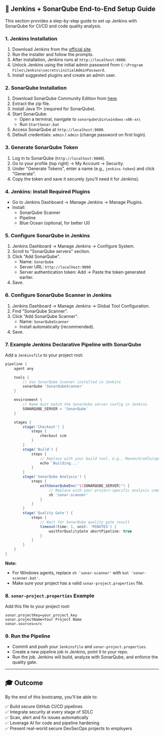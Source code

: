 ## 🚀 Jenkins + SonarQube End-to-End Setup Guide

This section provides a step-by-step guide to set up Jenkins with SonarQube for CI/CD and code quality analysis.

### 1. Jenkins Installation

1. Download Jenkins from the [official site](https://www.jenkins.io/download/).
2. Run the installer and follow the prompts.
3. After installation, Jenkins runs at `http://localhost:8080`.
4. Unlock Jenkins using the initial admin password from `C:\Program Files\Jenkins\secrets\initialAdminPassword`.
5. Install suggested plugins and create an admin user.

### 2. SonarQube Installation

1. Download SonarQube Community Edition from [here](https://www.sonarqube.org/downloads/).
2. Extract the zip file.
3. Install Java 11+ (required for SonarQube).
4. Start SonarQube:
   - Open a terminal, navigate to `sonarqube\bin\windows-x86-xx\`
   - Run `StartSonar.bat`
5. Access SonarQube at `http://localhost:9000`.
6. Default credentials: `admin` / `admin` (change password on first login).

### 3. Generate SonarQube Token

1. Log in to SonarQube (`http://localhost:9000`).
2. Go to your profile (top right) → My Account → Security.
3. Under "Generate Tokens", enter a name (e.g., `jenkins-token`) and click "Generate".
4. Copy the token and save it securely (you’ll need it for Jenkins).

### 4. Jenkins: Install Required Plugins

- Go to Jenkins Dashboard → Manage Jenkins → Manage Plugins.
- Install:
  - SonarQube Scanner
  - Pipeline
  - Blue Ocean (optional, for better UI)

### 5. Configure SonarQube in Jenkins

1. Jenkins Dashboard → Manage Jenkins → Configure System.
2. Scroll to "SonarQube servers" section.
3. Click "Add SonarQube".
   - Name: `SonarQube`
   - Server URL: `http://localhost:9000`
   - Server authentication token: Add → Paste the token generated earlier.
4. Save.

### 6. Configure SonarQube Scanner in Jenkins

1. Jenkins Dashboard → Manage Jenkins → Global Tool Configuration.
2. Find "SonarQube Scanner".
3. Click "Add SonarQube Scanner".
   - Name: `SonarQubeScanner`
   - Install automatically (recommended).
4. Save.

### 7. Example Jenkins Declarative Pipeline with SonarQube

Add a `Jenkinsfile` to your project root:

```groovy
pipeline {
    agent any

    tools {
        // Use SonarQube Scanner installed in Jenkins
        sonarQube 'SonarQubeScanner'
    }

    environment {
        // Name must match the SonarQube server config in Jenkins
        SONARQUBE_SERVER = 'SonarQube'
    }

    stages {
        stage('Checkout') {
            steps {
                checkout scm
            }
        }
        stage('Build') {
            steps {
                // Replace with your build tool, e.g., Maven/Gradle/npm
                echo 'Building...'
            }
        }
        stage('SonarQube Analysis') {
            steps {
                withSonarQubeEnv("${SONARQUBE_SERVER}") {
                    // Replace with your project-specific analysis command
                    sh 'sonar-scanner'
                }
            }
        }
        stage('Quality Gate') {
            steps {
                // Wait for SonarQube quality gate result
                timeout(time: 1, unit: 'MINUTES') {
                    waitForQualityGate abortPipeline: true
                }
            }
        }
    }
}
```

**Note:**
- For Windows agents, replace `sh 'sonar-scanner'` with `bat 'sonar-scanner.bat'`.
- Make sure your project has a valid `sonar-project.properties` file.

### 8. `sonar-project.properties` Example

Add this file to your project root:

```
sonar.projectKey=your_project_key
sonar.projectName=Your Project Name
sonar.sources=src
```

### 9. Run the Pipeline

- Commit and push your `Jenkinsfile` and `sonar-project.properties`.
- Create a new pipeline job in Jenkins, point it to your repo.
- Run the job. Jenkins will build, analyze with SonarQube, and enforce the quality gate.

---

## 🎓 Outcome

By the end of this bootcamp, you'll be able to:

✅ Build secure GitHub CI/CD pipelines  
✅ Integrate security at every stage of SDLC  
✅ Scan, alert and fix issues automatically  
✅ Leverage AI for code and pipeline hardening  
✅ Present real-world secure DevSecOps projects to employers
